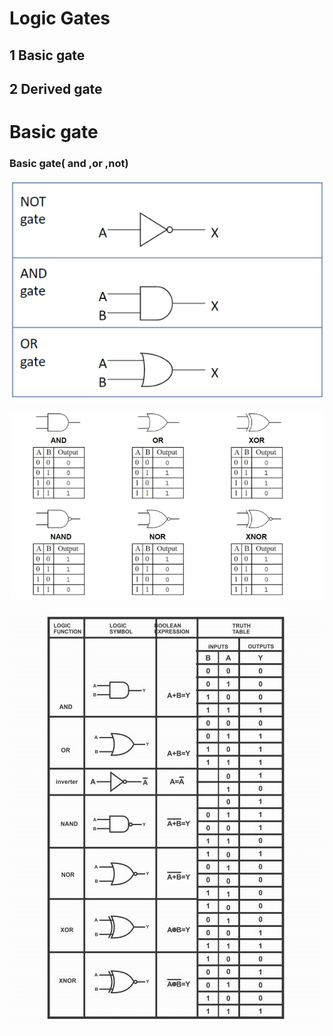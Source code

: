 # Logic Gates

## 1 Basic gate
## 2 Derived gate

# Basic gate

### Basic gate( and ,or ,not)


![alt text](image-13.png)

![alt text](image-15.png)

![alt text](image-14.png)